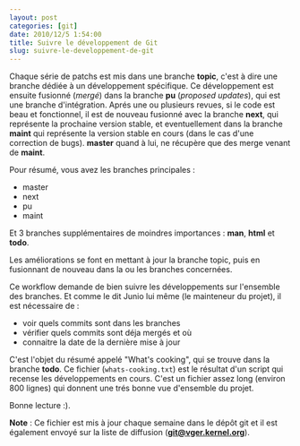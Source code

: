 ```yaml
---
layout: post
categories: [git]
date: 2010/12/5 1:54:00
title: Suivre le développement de Git
slug: suivre-le-developpement-de-git
---
```


Chaque série de patchs est mis dans une branche **topic**, c'est à dire une branche dédiée à un développement spécifique. Ce développement est ensuite fusionné (*mergé*) dans la branche **pu** (*proposed updates*), qui est une branche d'intégration. Aprés une ou plusieurs revues, si le code est beau et fonctionnel, il est de nouveau fusionné avec la branche **next**, qui représente la prochaine version stable, et eventuellement dans la branche **maint** qui représente la version stable en cours (dans le cas d'une correction de bugs). **master** quand à lui, ne récupère que des merge venant de **maint**.

Pour résumé, vous avez les branches principales :

* master
* next
* pu
* maint

Et 3 branches supplémentaires de moindres importances : **man**, **html** et **todo**.

Les améliorations se font en mettant à jour la branche topic, puis en fusionnant de nouveau dans la ou les branches concernées.

Ce workflow demande de bien suivre les développements sur l'ensemble des branches. Et comme le dit Junio lui même (le mainteneur du projet), il est nécessaire de :

* voir quels commits sont dans les branches
* vérifier quels commits sont déja mergés et où
* connaitre la date de la dernière mise à jour

C'est l'objet du résumé appelé "What's cooking", qui se trouve dans la branche **todo**. Ce fichier (`whats-cooking.txt`) est le résultat d'un script qui recense les développements en cours. C'est un fichier assez long (environ 800 lignes) qui donnent une trés bonne vue d'ensemble du projet.

Bonne lecture :).

**Note** : Ce fichier est mis à jour chaque semaine dans le dépôt git et il est également envoyé sur la liste de diffusion (**git@vger.kernel.org**).
